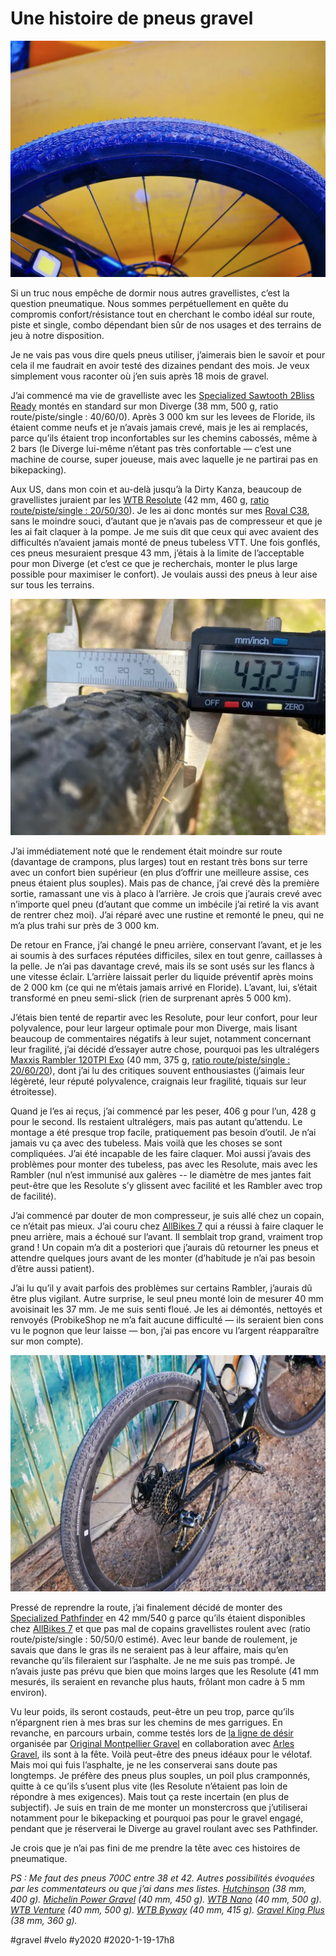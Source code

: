 # Une histoire de pneus gravel

![Pathfinder](_i/P1100824.webp)

Si un truc nous empêche de dormir nous autres gravellistes, c’est la question pneumatique. Nous sommes perpétuellement en quête du compromis confort/résistance tout en cherchant le combo idéal sur route, piste et single, combo dépendant bien sûr de nos usages et des terrains de jeu à notre disposition.

Je ne vais pas vous dire quels pneus utiliser, j’aimerais bien le savoir et pour cela il me faudrait en avoir testé des dizaines pendant des mois. Je veux simplement vous raconter où j’en suis après 18 mois de gravel.

J’ai commencé ma vie de gravelliste avec les [Specialized Sawtooth 2Bliss Ready](https://www.specialized.com/fr/fr/sawtooth-2bliss-ready/p/155300?color=228364-155300) montés en standard sur mon Diverge (38 mm, 500 g, ratio route/piste/single : 40/60/0). Après 3 000 km sur les levees de Floride, ils étaient comme neufs et je n’avais jamais crevé, mais je les ai remplacés, parce qu’ils étaient trop inconfortables sur les chemins cabossés, même à 2 bars (le Diverge lui-même n’étant pas très confortable — c’est une machine de course, super joueuse, mais avec laquelle je ne partirai pas en bikepacking).

Aux US, dans mon coin et au-delà jusqu’à la Dirty Kanza, beaucoup de gravellistes juraient par les [WTB Resolute](https://www.wtb.com/products/resolute) (42 mm, 460 g, [ratio route/piste/single : 20/50/30](https://www.bikeradar.com/advice/buyers-guides/best-gravel-tyres/)). Je les ai donc montés sur mes [Roval C38](https://www.specialized.com/NI/en/roval-c-38-disc-wheelset/p/159158?color=239326-159158), sans le moindre souci, d’autant que je n’avais pas de compresseur et que je les ai fait claquer à la pompe. Je me suis dit que ceux qui avec avaient des difficultés n’avaient jamais monté de pneus tubeless VTT. Une fois gonflés, ces pneus mesuraient presque 43 mm, j’étais à la limite de l’acceptable pour mon Diverge (et c’est ce que je recherchais, monter le plus large possible pour maximiser le confort). Je voulais aussi des pneus à leur aise sur tous les terrains.

![WTB Resolute](_i/IMG_8485.webp)

J’ai immédiatement noté que le rendement était moindre sur route (davantage de crampons, plus larges) tout en restant très bons sur terre avec un confort bien supérieur (en plus d’offrir une meilleure assise, ces pneus étaient plus souples). Mais pas de chance, j’ai crevé dès la première sortie, ramassant une vis à placo à l’arrière. Je crois que j’aurais crevé avec n’importe quel pneu (d’autant que comme un imbécile j’ai retiré la vis avant de rentrer chez moi). J’ai réparé avec une rustine et remonté le pneu, qui ne m’a plus trahi sur près de 3 000 km.

De retour en France, j’ai changé le pneu arrière, conservant l’avant, et je les ai soumis à des surfaces réputées difficiles, silex en tout genre, caillasses à la pelle. Je n’ai pas davantage crevé, mais ils se sont usés sur les flancs à une vitesse éclair. L’arrière laissait perler du liquide préventif après moins de 2 000 km (ce qui ne m’étais jamais arrivé en Floride). L’avant, lui, s’était transformé en pneu semi-slick (rien de surprenant après 5 000 km).

J’étais bien tenté de repartir avec les Resolute, pour leur confort, pour leur polyvalence, pour leur largeur optimale pour mon Diverge, mais lisant beaucoup de commentaires négatifs à leur sujet, notamment concernant leur fragilité, j’ai décidé d’essayer autre chose, pourquoi pas les ultralégers [Maxxis Rambler 120TPI Exo](https://www.maxxis.com/catalog/tire-512-139-rambler#) (40 mm, 375 g, [ratio route/piste/single : 20/60/20](https://www.bikeradar.com/advice/buyers-guides/best-gravel-tyres/)), dont j’ai lu des critiques souvent enthousiastes (j’aimais leur légèreté, leur réputé polyvalence, craignais leur fragilité, tiquais sur leur étroitesse).

Quand je l’es ai reçus, j’ai commencé par les peser, 406 g pour l’un, 428 g pour le second. Ils restaient ultralégers, mais pas autant qu’attendu. Le montage a été presque trop facile, pratiquement pas besoin d’outil. Je n’ai jamais vu ça avec des tubeless. Mais voilà que les choses se sont compliquées. J’ai été incapable de les faire claquer. Moi aussi j’avais des problèmes pour monter des tubeless, pas avec les Resolute, mais avec les Rambler (nul n’est immunisé aux galères -- le diamètre de mes jantes fait peut-être que les Resolute s’y glissent avec facilité et les Rambler avec trop de facilité).

J’ai commencé par douter de mon compresseur, je suis allé chez un copain, ce n’était pas mieux. J’ai couru chez [AllBikes 7](https://www.allbikes7.com/) qui a réussi à faire claquer le pneu arrière, mais a échoué sur l’avant. Il semblait trop grand, vraiment trop grand ! Un copain m’a dit a posteriori que j’aurais dû retourner les pneus et attendre quelques jours avant de les monter (d’habitude je n’ai pas besoin d’être aussi patient).

J’ai lu qu’il y avait parfois des problèmes sur certains Rambler, j’aurais dû être plus vigilant. Autre surprise, le seul pneu monté loin de mesurer 40 mm avoisinait les 37 mm. Je me suis senti floué. Je les ai démontés, nettoyés et renvoyés (ProbikeShop ne m’a fait aucune difficulté — ils seraient bien cons vu le pognon que leur laisse — bon, j’ai pas encore vu l’argent réapparaître sur mon compte).

![Diverge avec Pathfinder](_i/P1100828.webp)

Pressé de reprendre la route, j’ai finalement décidé de monter des [Specialized Pathfinder](https://www.specialized.com/fr/fr/pathfinder-pro-2bliss-ready/p/157870?color=237517-157870) en 42 mm/540 g parce qu’ils étaient disponibles chez [AllBikes 7](https://www.allbikes7.com/) et que pas mal de copains gravellistes roulent avec (ratio route/piste/single : 50/50/0 estimé). Avec leur bande de roulement, je savais que dans le gras ils ne seraient pas à leur affaire, mais qu’en revanche qu’ils fileraient sur l’asphalte. Je ne me suis pas trompé. Je n’avais juste pas prévu que bien que moins larges que les Resolute (41 mm mesurés, ils seraient en revanche plus hauts, frôlant mon cadre à 5 mm environ).

Vu leur poids, ils seront costauds, peut-être un peu trop, parce qu’ils n’épargnent rien à mes bras sur les chemins de mes garrigues. En revanche, en parcours urbain, comme testés lors de [la ligne de désir](https://www.strava.com/activities/3024884126) organisée par [Original Montpellier Gravel](https://www.strava.com/clubs/OriginalMontpellierGravel) en collaboration avec [Arles Gravel](https://arlesgravel.wordpress.com/), ils sont à la fête. Voilà peut-être des pneus idéaux pour le vélotaf. Mais moi qui fuis l’asphalte, je ne les conserverai sans doute pas longtemps. Je préfère des pneus plus souples, un poil plus cramponnés, quitte à ce qu’ils s’usent plus vite (les Resolute n’étaient pas loin de répondre à mes exigences). Mais tout ça reste incertain (en plus de subjectif). Je suis en train de me monter un monstercross que j’utiliserai notamment pour le bikepacking et pourquoi pas pour le gravel engagé, pendant que je réserverai le Diverge au gravel roulant avec ses Pathfinder.

Je crois que je n’ai pas fini de me prendre la tête avec ces histoires de pneumatique.

*PS : Me faut des pneus 700C entre 38 et 42. Autres possibilités évoquées par les commentateurs ou que j’ai dans mes listes. [Hutchinson](https://www.hutchinsontires.com/fr/cyclo-cross/pneu/overide-velo-standard) (38 mm, 400 g). [Michelin Power Gravel](https://bike.michelin.com/fr/produits/michelin-power-gravel) (40 mm, 450 g). [WTB Nano](https://www.wtb.com/products/nano-40c) (40 mm, 500 g). [WTB Venture](https://www.wtb.com/collections/gravel-cx/products/venture?variant=28317942612045) (40 mm, 500 g). [WTB Byway](https://www.wtb.com/products/byway?variant=29227964006477) (40 mm, 415 g). [Gravel King Plus](https://www.panaracer.com/lineup/gravel.html) (38 mm, 360 g).*

#gravel #velo #y2020 #2020-1-19-17h8
